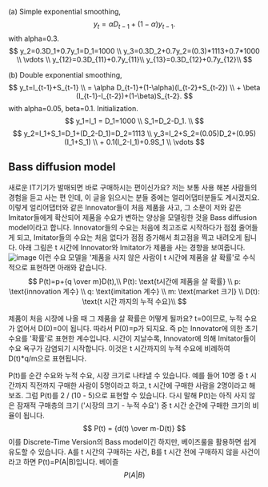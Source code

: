 (a) Simple exponential smoothing,
$$
y_t=\alpha D_{t-1}+({1-\alpha}) y_{t-1}.
$$
with alpha=0.3.
$$
y_2=0.3D_1+0.7y_1=D_1=1000 \\
y_3=0.3D_2+0.7y_2=(0.3)*1113+0.7*1000 \\
\vdots \\
y_{12}=0.3D_{11}+0.7y_{11}\\
y_{13}=0.3D_{12}+0.7y_{12}\\
$$ 

(b) Double exponential smoothing,
$$
y_t=I_{t-1}+S_{t-1} \\
= \alpha D_{t-1}+(1-\alpha)(I_{t-2}+S_{t-2}) \\ + \beta (I_{t-1}-I_{t-2})+(1-\beta)S_{t-2}.
$$
with alpha=0.05, beta=0.1.
Initialization.
$$
y_1=I_1 = D_1=1000 \\
S_1=D_2-D_1. \\
$$
$$
y_2=I_1+S_1=D_1+(D_2-D_1)=D_2=1113 \\
y_3=I_2+S_2=(0.05)D_2+(0.95)(I_1+S_1) \\ + 0.1(I_2-I_1)+0.9S_1 \\
\vdots
$$

## Bass diffusion model
새로운 IT기기가 발매되면 바로 구매하시는 편이신가요? 저는 보통 사용 해본 사람들의 경험을 듣고 사는 편 인데, 이 글을 읽으시는 분들 중에는 얼리어댑터분들도 계시겠지요. 이렇게 얼리어댑터와 같은 Innovator들이 처음 제품을 사고, 그 소문이 저와 같은 Imitator들에게 확산되어 제품을 수요가 변하는 양상을 모델링한 것을 Bass diffusion model이라고 합니다.
Innovator들의 수요는 처음에 최고조로 시작하다가 점점 줄어들게 되고, Imitator들의 수요는 처음 없다가 점점 증가해서 최고점을 찍고 내려오게 됩니다. 아래 그림은 t 시간에 Innovator와 Imitator가 제품을 사는 경향을 보여줍니다.
![image](https://user-images.githubusercontent.com/11609881/111876772-a1cbc680-89e3-11eb-982f-f4776ab0c895.png)
이런 수요 모델을 '제품을 사지 않은 사람이 t 시간에 제품을 살 확률'로 수식적으로 표현하면 아래와 같습니다.
$$
P(t)=p+{q \over m}D(t),\\
P(t): \text{t시간에 제품을 살 확률} \\
p: \text{innovation 계수} \\
q: \text{imitation 계수} \\
m: \text{market 크기} \\
D(t): \text{t 시간 까지의 누적 수요}\\
$$

제품이 처음 시장에 나올 때 그 제품을 살 확률은 어떻게 될까요? t=0이므로, 누적 수요가 없어서 D(0)=0이 됩니다. 따라서 P(0)=p가 되지요. 즉 p는 Innovator에 의한 초기 수요를 '확률'로 표현한 계수입니다. 시간이 지날수록, Innovator에 의해 Imitator들이 수요 욕구가 감염되기 시작합니다. 이것은 t 시간까지의 누적 수요에 비례하여 D(t)*q/m으로 표현됩니다.

P(t)를 순간 수요와 누적 수요, 시장 크기로 나타낼 수 있습니다. 예를 들어 10명 중 t 시간까지 직전까지 구매한 사람이 5명이라고 하고, t 시간에 구매한 사람을 2명이라고 해보죠. 그럼 P(t)를 2 / (10 - 5)으로 표현할 수 있습니다.
다시 말해  P(t)는 아직 사지 않은 잠재적 구매층의 크기 ('시장의 크기 - 누적 수요') 중  t 시간 순간에 구매한 크기의 비율이 됩니다.
$$
P(t) = {d(t) \over m-D(t)}
$$
이를 Discrete-Time Version의 Bass model이긴 하지만, 베이즈룰을 활용하면 쉽게 유도할 수 있습니다. A를 t 시간의 구매하는 사건, B를 t 시간 전에 구매하지 않을 사건이라고 하면 P(t)=P(A|B)입니다. 베이즐
$$
P(A|B)
$$
<!--stackedit_data:
eyJoaXN0b3J5IjpbMTM0NTQ5NDg4MiwyMDM0NTU1NDI4LDI0MD
IxNjA5XX0=
-->